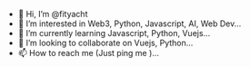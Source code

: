 - 👋 Hi, I’m @fityacht
- 👀 I’m interested in Web3, Python, Javascript, AI, Web Dev...
- 🌱 I’m currently learning Javascript, Python, Vuejs...
- 💞️ I’m looking to collaborate on Vuejs, Python...
- 📫 How to reach me (Just ping me )...

<!---
fityacht/fityacht is a ✨ special ✨ repository because its `README.md` (this file) appears on your GitHub profile.
You can click the Preview link to take a look at your changes.
--->
